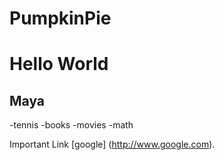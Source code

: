 # PumpkinPie
# Hello World
## Maya

-tennis
-books
-movies
-math

Important Link [google] (http://www.google.com).
